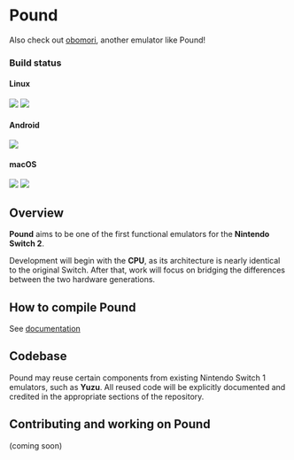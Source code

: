 # Pound
Also check out [obomori](https://github.com/Nikilites/oboromi), another emulator like Pound!

### Build status
#### Linux
<a><img src="https://img.shields.io/badge/current Linux x64 build-soon-cc00cc.svg"></a>
<a><img src="https://img.shields.io/badge/current Linux A64 build-none-aaaaaa.svg"></a>
#### Android
<a><img src="https://img.shields.io/badge/current Android A64 build-soon-cc00cc.svg"></a>
#### macOS
<a><img src="https://img.shields.io/badge/current Darwin x64 build-none-aaaaaa.svg"></a>
<a><img src="https://img.shields.io/badge/current Darwin A64 build-none-aaaaaa.svg"></a>
## Overview

**Pound** aims to be one of the first functional emulators for the **Nintendo Switch 2**.

Development will begin with the **CPU**, as its architecture is nearly identical to the original Switch. After that, work will focus on bridging the differences between the two hardware generations.

## How to compile Pound

See [documentation](/docs/compguide.md)

## Codebase

Pound may reuse certain components from existing Nintendo Switch 1 emulators, such as **Yuzu**.
All reused code will be explicitly documented and credited in the appropriate sections of the repository.

## Contributing and working on Pound

(coming soon)
